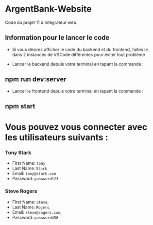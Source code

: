 # ArgentBank-Website 

Code du projet 11 d'intégrateur web.

## Information pour le lancer le code

 - Si vous désirez afficher le code du backend et du frontend, faites le dans 2 instances de VSCode différentes pour éviter tout problème

 - Lancer le backend depuis votre terminal en tapant la commande : 
 ## npm run dev:server
 
 - Lancer le frontend depuis votre terminal en tapant la commande : 
 ## npm start

# Vous pouvez vous connecter avec les utilisateurs suivants :

### Tony Stark
- First Name: `Tony`
- Last Name: `Stark`
- Email: `tony@stark.com`
- Password: `password123`

### Steve Rogers
- First Name: `Steve`,
- Last Name: `Rogers`,
- Email: `steve@rogers.com`,
- Password: `password456`
